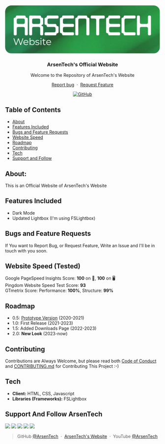 <p align="center">
<img src="Files/main-web.png">
</p>
<h3 align="center">ArsenTech's Official Website</h3>
<p align="center">Welcome to the Repository of ArsenTech's Website</p>
<p align="center">
     <a href="https://github.com/ArsenTech/arsentech.github.io/issues/new?assignees=&labels=&template=bug_report.md&title=">Report bug</a>
     &nbsp;&middot;&nbsp;
     <a href="https://github.com/ArsenTech/arsentech.github.io/issues/new?assignees=&labels=&template=feature_request.md&title=">Request Feature</a>
</p>
<p align="center">
<a href="https://github.com/ArsenTech/arsentech.github.io/blob/main/LICENSE"><img alt="GitHub" src="https://img.shields.io/github/license/ArsenTech/arsentech.github.io?color=%2322b455&style=for-the-badge"></a>
</p>

## Table of Contents
- [About](#about)
- [Features Included](#features-included)
- [Bugs and Feature Requests](#bugs-and-feature-requests)
- [Website Speed](#website-speed-tested)
- [Roadmap](#roadmap)
- [Contributing](#contributing)
- [Tech](#tech)
- [Support and Follow](#support-and-follow-arsentech)

## About:
This is an Official Website of ArsenTech's Website
## Features Included
- Dark Mode
- Updated Lightbox (I'm using FSLightbox)
## Bugs and Feature Requests
If You want to Report Bug, or Request Feature, Write an Issue and I'll be in touch with you soon.
## Website Speed (Tested)
Google PageSpeed Insights Score: **100** on 📱, **100** on 🖥 <br>
Pingdom Website Speed Test Score: **93** <br>
GTmetrix Score: Performance: **100%**, Structure: **99%**
## Roadmap
- 0.5: [Prototype Version](https://github.com/ArsenTech/prototype-website) (2020-2021)
- 1.0: First Release (2021-2023)
- 1.5: Added Downloads Page (2022-2023)
- 2.0: **New Look** (2023-now)
## Contributing
Contributions are Always Welcome, but please read both [Code of Conduct](https://github.com/ArsenTech/arsentech.github.io/blob/main/CODE_OF_CONDUCT.md) and [CONTRIBUTING.md](https://github.com/ArsenTech/arsentech.github.io/blob/main/CONTRIBUTING.md) for Contributing This Project :-)
## Tech
- **Client:** HTML, CSS, Javascript
- **Libraries (Frameworks):** FSLightbox
## Support And Follow ArsenTech
<a href="https://www.youtube.com/channel/UCrtH0g6NE8tW5VIEgDySYtg" target="_blank"><img src="https://img.shields.io/badge/ArsenTech%20-222222.svg?&style=for-the-badge&logo=YouTube&logoColor=%23FF0000"/></a>
<a href="https://scratch.mit.edu/users/ArsenTech/" target="_blank"><img src="https://img.shields.io/badge/-ArsenTech-222222?style=for-the-badge&logo=scratch&logoColor=orange"></a>
<a href="https://www.reddit.com/user/ArsenTech" target="_blank"><img src="https://img.shields.io/badge/-ArsenTech-222222?style=for-the-badge&logo=reddit&logoColor=FF4500"></a>
<a href="https://codepen.io/ArsenJS" target="_blank"><img src="https://img.shields.io/badge/-ArsenJS-222222?style=for-the-badge&logo=codepen&logoColor=white"></a>
<a href="https://www.deviantart.com/arsen2005" target="_blank"><img src="https://img.shields.io/badge/-Arsen2005-222222?style=for-the-badge&logo=deviantart&logoColor=05cc46"></a>
> GitHub [@ArsenTech](https://github.com/ArsenTech) &nbsp;&middot;&nbsp;
> [ArsenTech's Website](https://arsentech.github.io) &nbsp;&middot;&nbsp;
> YouTube [@ArsenTech](https://youtube.com/@ArsenTech)